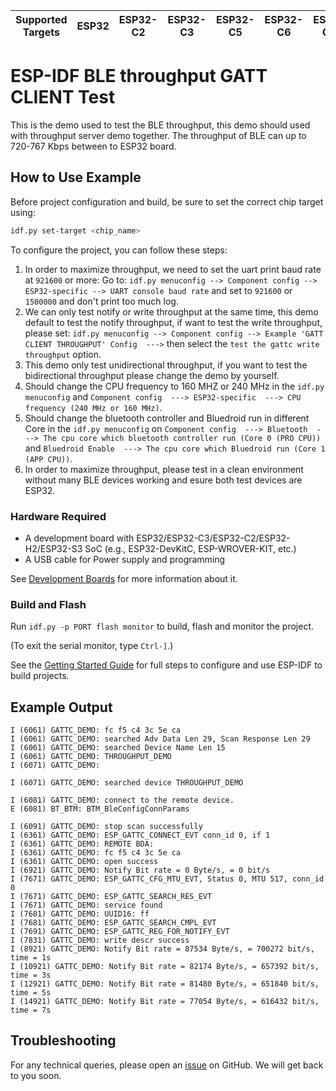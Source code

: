 | Supported Targets | ESP32 | ESP32-C2 | ESP32-C3 | ESP32-C5 | ESP32-C6 | ESP32-C61 | ESP32-H2 | ESP32-S3 |
| ----------------- | ----- | -------- | -------- | -------- | -------- | --------- | -------- | -------- |

# ESP-IDF BLE throughput GATT CLIENT Test

This is the demo used to test the BLE throughput, this demo should used with throughput server demo together.
The throughput of BLE can up to 720-767 Kbps between to ESP32 board.

## How to Use Example

Before project configuration and build, be sure to set the correct chip target using:

```bash
idf.py set-target <chip_name>
```

To configure the project, you can follow these steps:

1. In order to maximize throughput, we need to set the uart print baud rate at `921600` or more:
Go to: `idf.py menuconfig --> Component config --> ESP32-specific --> UART console baud rate` and set to `921600` or `1500000` and don't print too much log.
2. We can only test notify or write throughput at the same time, this demo default to test the notify throughput, if want to test the write throughput,
please set: `idf.py menuconfig --> Component config --> Example 'GATT CLIENT THROUGHPUT' Config  --->` then select the `test the gattc write throughput` option.
3. This demo only test unidirectional throughput, if you want to test the bidirectional throughput please change the demo by yourself.
4. Should change the CPU frequency to 160 MHZ or 240 MHz in the `idf.py menuconfig`  and `Component config  ---> ESP32-specific  ---> CPU frequency (240 MHz or 160 MHz)`.
5. Should change the bluetooth controller and Bluedroid run in different Core in the `idf.py menuconfig` on `Component config  ---> Bluetooth  ---> The cpu core which bluetooth controller run (Core 0 (PRO CPU))` and `Bluedroid Enable  ---> The cpu core which Bluedroid run (Core 1 (APP CPU))`.
6. In order to maximize throughput, please test in a clean environment without many BLE devices working and esure both test devices are ESP32.

### Hardware Required

* A development board with ESP32/ESP32-C3/ESP32-C2/ESP32-H2/ESP32-S3 SoC (e.g., ESP32-DevKitC, ESP-WROVER-KIT, etc.)
* A USB cable for Power supply and programming

See [Development Boards](https://www.espressif.com/en/products/devkits) for more information about it.

### Build and Flash

Run `idf.py -p PORT flash monitor` to build, flash and monitor the project.

(To exit the serial monitor, type ``Ctrl-]``.)

See the [Getting Started Guide](https://idf.espressif.com/) for full steps to configure and use ESP-IDF to build projects.

## Example Output

```
I (6061) GATTC_DEMO: fc f5 c4 3c 5e ca
I (6061) GATTC_DEMO: searched Adv Data Len 29, Scan Response Len 29
I (6061) GATTC_DEMO: searched Device Name Len 15
I (6061) GATTC_DEMO: THROUGHPUT_DEMO
I (6071) GATTC_DEMO:

I (6071) GATTC_DEMO: searched device THROUGHPUT_DEMO

I (6081) GATTC_DEMO: connect to the remote device.
E (6081) BT_BTM: BTM_BleConfigConnParams

I (6091) GATTC_DEMO: stop scan successfully
I (6361) GATTC_DEMO: ESP_GATTC_CONNECT_EVT conn_id 0, if 1
I (6361) GATTC_DEMO: REMOTE BDA:
I (6361) GATTC_DEMO: fc f5 c4 3c 5e ca
I (6361) GATTC_DEMO: open success
I (6921) GATTC_DEMO: Notify Bit rate = 0 Byte/s, = 0 bit/s
I (7671) GATTC_DEMO: ESP_GATTC_CFG_MTU_EVT, Status 0, MTU 517, conn_id 0
I (7671) GATTC_DEMO: ESP_GATTC_SEARCH_RES_EVT
I (7671) GATTC_DEMO: service found
I (7681) GATTC_DEMO: UUID16: ff
I (7681) GATTC_DEMO: ESP_GATTC_SEARCH_CMPL_EVT
I (7691) GATTC_DEMO: ESP_GATTC_REG_FOR_NOTIFY_EVT
I (7831) GATTC_DEMO: write descr success
I (8921) GATTC_DEMO: Notify Bit rate = 87534 Byte/s, = 700272 bit/s, time = 1s
I (10921) GATTC_DEMO: Notify Bit rate = 82174 Byte/s, = 657392 bit/s, time = 3s
I (12921) GATTC_DEMO: Notify Bit rate = 81480 Byte/s, = 651840 bit/s, time = 5s
I (14921) GATTC_DEMO: Notify Bit rate = 77054 Byte/s, = 616432 bit/s, time = 7s
```

## Troubleshooting

For any technical queries, please open an [issue](https://github.com/espressif/esp-idf/issues) on GitHub. We will get back to you soon.
